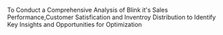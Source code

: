 To Conduct a Comprehensive Analysis of Blink it's Sales Performance,Customer Satisfication and Inventroy Distribution to Identify Key Insights and Opportunities for Optimization
